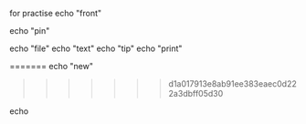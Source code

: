 
for practise
echo "front"

echo "pin"

echo "file"
echo "text"
echo "tip"
echo "print"

=======
echo "new"
>>>>>>> d1a017913e8ab91ee383eaec0d222a3dbff05d30

echo
